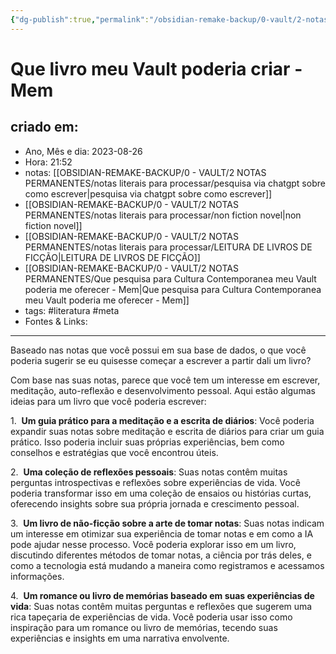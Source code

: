 ```yaml
---
{"dg-publish":true,"permalink":"/obsidian-remake-backup/0-vault/2-notas-permanentes/que-livro-meu-vault-poderia-criar-mem/","tags":["permanente","literatura","meta"],"dgHomeLink":true,"dgShowLocalGraph":true,"dgShowFileTree":true,"dgEnableSearch":true,"noteIcon":""}
---
```


# Que livro meu Vault poderia criar - Mem

## criado em: 
-  Ano, Mês e dia: 2023-08-26
- Hora: 21:52
- notas: [[OBSIDIAN-REMAKE-BACKUP/0 - VAULT/2 NOTAS PERMANENTES/notas literais para processar/pesquisa via chatgpt sobre como escrever\|pesquisa via chatgpt sobre como escrever]]
- [[OBSIDIAN-REMAKE-BACKUP/0 - VAULT/2 NOTAS PERMANENTES/notas literais para processar/non fiction novel\|non fiction novel]]
- [[OBSIDIAN-REMAKE-BACKUP/0 - VAULT/2 NOTAS PERMANENTES/notas literais para processar/LEITURA DE LIVROS DE FICÇÃO\|LEITURA DE LIVROS DE FICÇÃO]]
- [[OBSIDIAN-REMAKE-BACKUP/0 - VAULT/2 NOTAS PERMANENTES/Que pesquisa para Cultura Contemporanea meu Vault poderia me oferecer - Mem\|Que pesquisa para Cultura Contemporanea meu Vault poderia me oferecer - Mem]]
- tags: #literatura #meta
- Fontes & Links: 
---

Baseado nas notas que você possui em sua base de dados, o que você poderia sugerir se eu quisesse começar a escrever a partir dali um livro?  
  
Com base nas suas notas, parece que você tem um interesse em escrever, meditação, auto-reflexão e desenvolvimento pessoal. Aqui estão algumas ideias para um livro que você poderia escrever:  
  
1.  **Um guia prático para a meditação e a escrita de diários**: Você poderia expandir suas notas sobre meditação e escrita de diários para criar um guia prático. Isso poderia incluir suas próprias experiências, bem como conselhos e estratégias que você encontrou úteis.  
  
2.  **Uma coleção de reflexões pessoais**: Suas notas contêm muitas perguntas introspectivas e reflexões sobre experiências de vida. Você poderia transformar isso em uma coleção de ensaios ou histórias curtas, oferecendo insights sobre sua própria jornada e crescimento pessoal.  
  
3.  **Um livro de não-ficção sobre a arte de tomar notas**: Suas notas indicam um interesse em otimizar sua experiência de tomar notas e em como a IA pode ajudar nesse processo. Você poderia explorar isso em um livro, discutindo diferentes métodos de tomar notas, a ciência por trás deles, e como a tecnologia está mudando a maneira como registramos e acessamos informações.  
  
4.  **Um romance ou livro de memórias baseado em suas experiências de vida**: Suas notas contêm muitas perguntas e reflexões que sugerem uma rica tapeçaria de experiências de vida. Você poderia usar isso como inspiração para um romance ou livro de memórias, tecendo suas experiências e insights em uma narrativa envolvente.